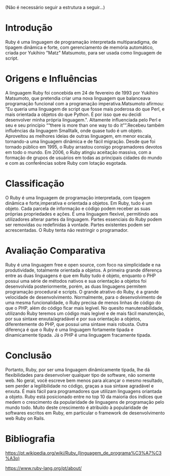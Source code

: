 (Não é necessário seguir a estrutura a seguir...)

# Introdução
Ruby é uma linguagem de programação interpretada multiparadigma, de tipagem dinâmica e forte, com gerenciamento de memória automático, criada por Yukihiro "Matz" Matsumoto, para ser usada como linguagem de script. 

# Origens e Influências
A linguagem Ruby foi concebida em 24 de fevereiro de 1993 por Yukihiro Matsumoto, que pretendia criar uma nova linguagem que balanceava programação funcional com a programação imperativa.Matsumoto afirmou: "Eu queria uma linguagem de script que fosse mais poderosa do que Perl, e mais orientada a objetos do que Python. É por isso que eu decidi desenvolver minha própria linguagem.".
Altamente influenciada pelo Perl e seu e seu princípio ““there is more than one way to do it””.Recebeu também influências da linguagem Smalltalk, onde quase tudo é um objeto. 
Aproveitou as melhores ideias de outras linguagem, em menor escala, tornando-a uma linguagem dinâmica e de fácil migração.
Desde que foi tornado público em 1995, o Ruby arrastou consigo programadores devotos em todo o mundo. Em 2006, o Ruby atingiu aceitação massiva, com a formação de grupos de usuários em todas as principais cidades do mundo e com as conferências sobre Ruby com lotação esgotada.

# Classificação
O Ruby é uma linguagem de programação interpretada, com tipagem dinâmica e forte,imperativa e orientada a objetos. Em Ruby, tudo é um objeto. Cada parcela de informação e código podem receber as suas próprias propriedades e ações.
É uma linguagem flexível, permitindo aos utilizadores alterar partes da linguagem. Partes essenciais do Ruby podem ser removidas ou redefinidas à vontade. Partes existentes podem ser acrescentadas. O Ruby tenta não restringir o programador.

# Avaliação Comparativa
Ruby é uma linguagem free e open source, com foco na simplicidade e na produtividade, totalmente orientada a objetos.
A primeira grande diferença entre as duas linguagens é que em Ruby tudo é objeto, enquanto o PHP possui uma série de métodos nativos e sua orientação a objetos foi desenvolvida posteriormente, porém, as duas linguagens permitem programação procedural e scripts.
O grande atrativo do Ruby, é a grande velocidade de desenvolvimento. Normalmente, para o desenvolvimento de uma mesma funcionalidade, o Ruby precisa de menos linhas de código do que o PHP, além do código ficar mais legível. No quesito manutenabilidade, utilizando Ruby teremos um código mais legível e de mais fácil manutenção, por sua sintaxe enxuta/agradável e por sua orientação a objetos, diferentemente do PHP, que possui uma sintaxe mais robusta. Outra diferença é que o Ruby é uma linguagem fortamente tipada e dinamicamente tipada. Já o PHP é uma linguagem fracamente tipada.

# Conclusão
Portanto, Ruby, por ser uma linguagem dinâmicamente tipada, lhe dá flexibilidades para desenvolver qualquer tipo de software, não somente web. No geral, você escreve bem menos para alcançar o mesmo resultado, sem perder a legilibilidade no código, graças a sua sintaxe agradável e enxuta.
É mais fácil para programadores que utilizam linguagens oriantada a objeto.
Ruby está posicionado entre no top 10 da maioria dos índices que medem o crescimento da popularidade de linguagens de programação pelo mundo todo. Muito deste crescimento é atribuído à popularidade de softwares escritos em Ruby, em particular o framework de desenvolvimento web Ruby on Rails.

# Bibliografia
https://pt.wikipedia.org/wiki/Ruby_(linguagem_de_programa%C3%A7%C3%A3o)

https://www.ruby-lang.org/pt/about/
